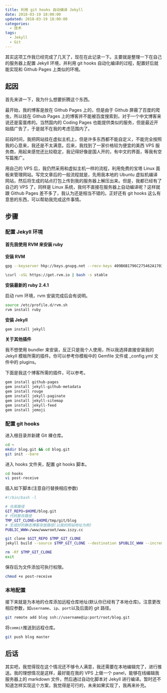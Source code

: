 ```yaml
---
title: 利用 git hooks 自动编译 Jekyll
date: 2018-03-19 18:00:00
updated: 2018-03-19 18:00:00
categories:
  - 技术
tags:
  - Jekyll
  - Git
---
```


其实这项工作我已经完成了几天了，现在在此记录一下。主要就是整理一下在自己的服务器上配置 Jekyll 环境，并利用 git hooks 自动化编译的过程，配置好后就能实现和 Github Pages 上类似的环境。

<!--more-->

## 起因

首先来讲一下，我为什么想要折腾这个东西。

最开始，我的博客是放在 Github Pages 上的，但是由于 Github 屏蔽了百度的爬虫，所以挂在 Github Pages 上的博客并不能被百度搜索到，对于一个中文博客来说还是蛮蛋疼的。当然国内的 Coding Pages 也能提供类似的服务，但是最近开始插广告了，于是就不在我的考虑范围内了。

前段时间，我把网站挂在虚拟主机上，但是许多东西都不能自定义，不能完全按照我的心意来，我还是不太满意。后来，我找到了一家价格较为便宜的美西 VPS 服务商，用起来感觉还比较稳定，我记得好像是国人开的，有中文的界面，等我有空写篇推广。

用自己的 VPS 后，我仍然采用和虚拟主机一样的流程，利用免费的宝塔 Linux 面板来管理网站。写完文章后的一般流程就是，先用我本地的 Ubuntu 虚拟机编译网站，然后将生成的站点打包上传到我的服务器上解压出来。但是，我都已经有了自己的 VPS 了，同样是 Linux 系统，我何不直接在服务器上自动编译呢？这样就跟 Github Pages 差不多了，我认为还是相当不错的。正好还有 git hooks 这么有意思的东西，可以帮助我完成这件事情。

## 步骤

### 配置 Jekyll 环境

#### 首先我使用 RVM 来安装 ruby

**安装 RVM**

```bash
gpg --keyserver hkp://keys.gnupg.net --recv-keys 409B6B1796C275462A1703113804BB82D39DC0E3 7D2BAF1CF37B13E2069D6956105BD0E739499BDB
```

```bash
\curl -sSL https://get.rvm.io | bash -s stable
```

**安装最新的 ruby 2.4.1**

启动 rvm 环境，rvm 安装完成后会有说明。

```bash
source /etc/profile.d/rvm.sh
rvm install ruby
```

**安装 Jekyll**

```bash
gem install jekyll
```

**关于其他插件**

我不想使用 bundler 来安装，反正只是我个人使用，所以我选择直接安装我的 Jekyll 模板所需的插件。你可以参考你模板中的 Gemfile 文件或 \_config.yml 文件中的 plugins。

下面是我这个博客所需的插件，可以参考。

```bash
gem install github-pages
gem install jekyll-github-metadata
gem install rouge
gem install jekyll-paginate
gem install jekyll-sitemap
gem install jekyll-feed
gem install jemoji
```

### 配置 git hooks

进入根目录并新建 Git 裸仓库。

```bash
cd ~
mkdir blog.git && cd blog.git
git init --bare
```

进入 hooks 文件夹，配置 git hooks 脚本。

```bash
cd hooks
vi post-receive
```

插入如下脚本(注意自行替换相应参数)

```bash
#!/bin/bash -l

# 仓库路径
GIT_REPO=$HOME/blog.git
# 代码暂存路径
TMP_GIT_CLONE=$HOME/tmp/git/blog
# 生成好的静态博客存放路径(以我的网站地址为例)
PUBLIC_WWW=/www/wwwroot/www.iszy.cc

git clone $GIT_REPO $TMP_GIT_CLONE
jekyll build --source $TMP_GIT_CLONE --destination $PUBLIC_WWW --incremental

rm -Rf $TMP_GIT_CLONE
exit
```

保存后为文件添加可执行权限。

```bash
chmod +x post-receive
```

### 本地配置

接下来就是为本地的仓库添加远程仓库地址(默认你已经有了本地仓库)。注意更改相应参数，如`username`、`ip`、`port`以及后面的 git 路径。

```bash
git remote add blog ssh://username@ip:port/root/blog.git
```

将`commit`推送到远程仓库。

```bash
git push blog master
```

## 后话

其实吧，我觉得现在这个情况还不够令人满意，我还需要在本地编辑完了，进行推送。我的理想情况是这样，最好能在我的 VPS 上做一个 panel，能够在线编辑我服务器上的 markdown 文件，然后通过自动化脚本对 Jekyll 进行编译。暂时还不知道怎样实现这个方案，我觉得是可行的，未来如果实现了，我再来补充。
